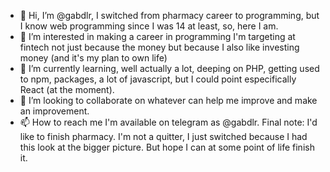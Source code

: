 - 👋 Hi, I’m @gabdlr, I switched from pharmacy career to programming, but I know web programming since I was 14 at least, so, here I am.  
- 👀 I’m interested in making a career in programming I'm targeting at fintech not just because the money but because I also like investing money (and it's my plan to own life)
- 🌱 I’m currently learning, well actually a lot, deeping on PHP, getting used to npm, packages, a lot of javascript, but I could point especifically React (at the moment).
- 💞️ I’m looking to collaborate on whatever can help me improve and make an improvement.
- 📫 How to reach me I'm available on telegram as @gabdlr.
Final note: I'd like to finish pharmacy. I'm not a quitter, I just switched because I had this look at the bigger picture. But hope I can at some point of life finish it.

<!---
gabdlr/gabdlr is a ✨ special ✨ repository because its `README.md` (this file) appears on your GitHub profile.
You can click the Preview link to take a look at your changes.
--->
